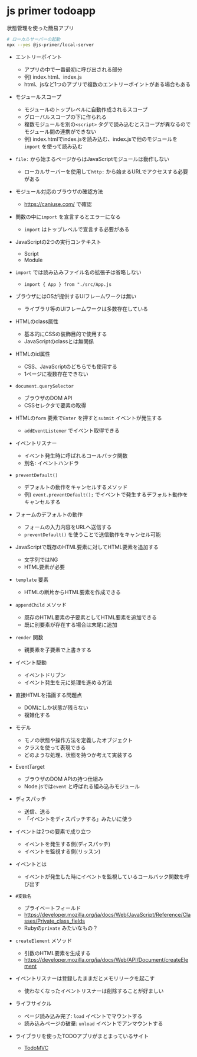# js primer todoapp

状態管理を使った簡易アプリ

```sh
# ローカルサーバーの起動
npx --yes @js-primer/local-server
```

- エントリーポイント
  - アプリの中で一番最初に呼び出される部分
  - 例) index.html、index.js
  - html、jsなど1つのアプリで複数のエントリーポイントがある場合もある

- モジュールスコープ
  - モジュールのトップレベルに自動作成されるスコープ
  - グローバルスコープの下に作られる
  - 複数モジュールを別の`<script>` タグで読み込むとスコープが異なるのでモジュール間の連携ができない
  - 例) index.htmlでindex.jsを読み込む、index.jsで他のモジュールを`import` を使って読み込む

- `file:` から始まるページからはJavaScriptモジュールは動作しない
  - ローカルサーバーを使用して`http:` から始まるURLでアクセスする必要がある

- モジュール対応のブラウザの確認方法
  - https://caniuse.com/ で確認

- 関数の中に`import` を宣言するとエラーになる
  - `import` はトップレベルで宣言する必要がある

- JavaScriptの2つの実行コンテキスト
  - Script
  - Module

- `import` では読み込みファイル名の拡張子は省略しない
  - `import { App } from "./src/App.js`

- ブラウザにはOSが提供するUIフレームワークは無い
  - ライブラリ等のUIフレームワークは多数存在している

- HTMLのclass属性
  - 基本的にCSSの装飾目的で使用する
  - JavaScriptのclassとは無関係

- HTMLのid属性
  - CSS、JavaScriptのどちらでも使用する
  - 1ページに複数存在できない

- `document.querySelector`
  - ブラウザのDOM API
  - CSSセレクタで要素の取得

- HTMLの`form` 要素で`Enter` を押すと`submit` イベントが発生する
  - `addEventListener` でイベント取得できる

- イベントリスナー
  - イベント発生時に呼ばれるコールバック関数
  - 別名: イベントハンドラ

- `preventDefault()`
  - デフォルトの動作をキャンセルするメソッド
  - 例) `event.preventDefault();` でイベントで発生するデフォルト動作をキャンセルする

- フォームのデフォルトの動作
  - フォームの入力内容をURLへ送信する
  - `preventDefault()` を使うことで送信動作をキャンセル可能

- JavaScriptで既存のHTML要素に対してHTML要素を追加する
  - 文字列ではNG
  - HTML要素が必要

- `template` 要素
  - HTMLの断片からHTML要素を作成できる

- `appendChild` メソッド
  - 既存のHTML要素の子要素としてHTML要素を追加できる
  - 既に別要素が存在する場合は末尾に追加

- `render` 関数
  - 親要素を子要素で上書きする

- イベント駆動
  - イベントドリブン
  - イベント発生を元に処理を進める方法

- 直接HTMLを描画する問題点
  - DOMにしか状態が残らない
  - 複雑化する

- モデル
  - モノの状態や操作方法を定義したオブジェクト
  - クラスを使って表現できる
  - どのような処理、状態を持つか考えて実装する

- EventTarget
  - ブラウザのDOM APIの持つ仕組み
  - Node.jsでは`event` と呼ばれる組み込みモジュール

- ディスパッチ
  - 送信、送る
  - 「イベントをディスパッチする」みたいに使う

- イベントは2つの要素で成り立つ
  - イベントを発生する側(ディスパッチ)
  - イベントを監視する側(リッスン)

- イベントとは
  - イベントが発生した時にイベントを監視しているコールバック関数を呼び出す

- `#変数名`
  - プライベートフィールド
  - https://developer.mozilla.org/ja/docs/Web/JavaScript/Reference/Classes/Private_class_fields
  - Rubyの`private` みたいなもの？

- `createElement` メソッド
  - 引数のHTML要素を生成する
  - https://developer.mozilla.org/ja/docs/Web/API/Document/createElement

- イベントリスナーは登録したままだとメモリリークを起こす
  - 使わなくなったイベントリスナーは削除することが好ましい

- ライフサイクル
  - ページ読み込み完了: `load` イベントでマウントする
  - 読み込みページの破棄: `unload` イベントでアンマウントする

- ライブラリを使ったTODOアプリがまとまっているサイト
  - [TodoMVC](https://todomvc.com/)
